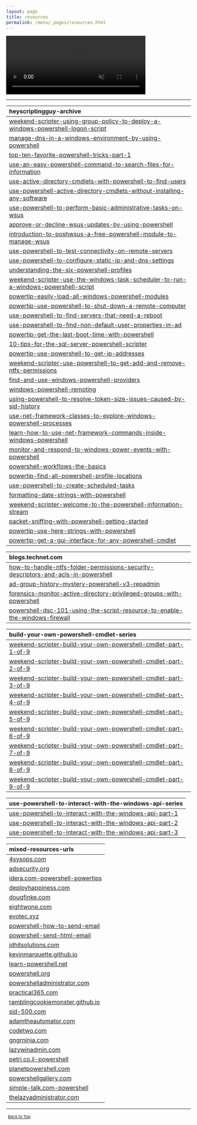 ```yaml
---
layout: page
title: resources
permalink: /menu/_pages/resources.html
---
```


<video width="380" height="160" controls autoplay loop muted>
    <source src="/assets/menu/resources.mp4" type="video/mp4">
    Your browser does not support the video tag.
</video>

---

| heyscriptingguy-archive                                                                                                                                                                                                                      |
| :------------------------------------------------------------------------------------------------------------------------------------------------------------------------------------------------------------------------------------------- |
| [weekend-scripter-using-group-policy-to-deploy-a-windows-powershell-logon-script](https://blogs.technet.com/b/heyscriptingguy/archive/2010/08/14/weekend-scripter-using-group-policy-to-deploy-a-windows-powershell-logon-script.aspx)       |
| [manage-dns-in-a-windows-environment-by-using-powershell](https://blogs.technet.com/b/heyscriptingguy/archive/2010/09/13/manage-dns-in-a-windows-environment-by-using-powershell.aspx)                                                       |
| [top-ten-favorite-powershell-tricks-part-1](https://blogs.technet.com/b/heyscriptingguy/archive/2011/06/18/top-ten-favorite-powershell-tricks-part-1.aspx)                                                                                   |
| [use-an-easy-powershell-command-to-search-files-for-information](https://blogs.technet.com/b/heyscriptingguy/archive/2011/08/04/use-an-easy-powershell-command-to-search-files-for-information.aspx)                                         |
| [use-active-directory-cmdlets-with-powershell-to-find-users](https://blogs.technet.com/b/heyscriptingguy/archive/2011/08/29/use-active-directory-cmdlets-with-powershell-to-find-users.aspx)                                                 |
| [use-powershell-active-directory-cmdlets-without-installing-any-software](https://blogs.technet.com/b/heyscriptingguy/archive/2011/10/04/use-powershell-active-directory-cmdlets-without-installing-any-software.aspx)                       |
| [use-powershell-to-perform-basic-administrative-tasks-on-wsus](https://blogs.technet.com/b/heyscriptingguy/archive/2012/01/17/use-powershell-to-perform-basic-administrative-tasks-on-wsus.aspx)                                             |
| [approve-or-decline-wsus-updates-by-using-powershell](https://blogs.technet.com/b/heyscriptingguy/archive/2012/01/18/approve-or-decline-wsus-updates-by-using-powershell.aspx)                                                               |
| [introduction-to-poshwsus-a-free-powershell-module-to-manage-wsus](https://blogs.technet.com/b/heyscriptingguy/archive/2012/01/21/introduction-to-poshwsus-a-free-powershell-module-to-manage-wsus.aspx)                                     |
| [use-powershell-to-test-connectivity-on-remote-servers](https://blogs.technet.com/b/heyscriptingguy/archive/2012/02/24/use-powershell-to-test-connectivity-on-remote-servers.aspx)                                                           |
| [use-powershell-to-configure-static-ip-and-dns-settings](https://blogs.technet.com/b/heyscriptingguy/archive/2012/02/28/use-powershell-to-configure-static-ip-and-dns-settings.aspx)                                                         |
| [understanding-the-six-powershell-profiles](https://blogs.technet.com/b/heyscriptingguy/archive/2012/05/21/understanding-the-six-powershell-profiles.aspx)                                                                                   |
| [weekend-scripter-use-the-windows-task-scheduler-to-run-a-windows-powershell-script](https://blogs.technet.com/b/heyscriptingguy/archive/2012/08/11/weekend-scripter-use-the-windows-task-scheduler-to-run-a-windows-powershell-script.aspx) |
| [powertip-easily-load-all-windows-powershell-modules](https://blogs.technet.com/b/heyscriptingguy/archive/2012/10/26/powertip-easily-load-all-windows-powershell-modules.aspx)                                                               |
| [powertip-use-powershell-to-shut-down-a-remote-computer](https://blogs.technet.com/b/heyscriptingguy/archive/2012/12/24/powertip-use-powershell-to-shut-down-a-remote-computer.aspx)                                                         |
| [use-powershell-to-find-servers-that-need-a-reboot](https://blogs.technet.com/b/heyscriptingguy/archive/2013/02/20/use-powershell-to-find-servers-that-need-a-reboot.aspx)                                                                   |
| [use-powershell-to-find-non-default-user-properties-in-ad](https://blogs.technet.com/b/heyscriptingguy/archive/2013/03/20/use-powershell-to-find-non-default-user-properties-in-ad.aspx)                                                     |
| [powertip-get-the-last-boot-time-with-powershell](https://blogs.technet.com/b/heyscriptingguy/archive/2013/03/27/powertip-get-the-last-boot-time-with-powershell.aspx)                                                                       |
| [10-tips-for-the-sql-server-powershell-scripter](https://blogs.technet.com/b/heyscriptingguy/archive/2013/05/06/10-tips-for-the-sql-server-powershell-scripter.aspx)                                                                         |
| [powertip-use-powershell-to-get-ip-addresses](https://blogs.technet.com/b/heyscriptingguy/archive/2014/04/10/powertip-use-powershell-to-get-ip-addresses.aspx)                                                                               |
| [weekend-scripter-use-powershell-to-get-add-and-remove-ntfs-permissions](https://blogs.technet.com/b/heyscriptingguy/archive/2014/11/22/weekend-scripter-use-powershell-to-get-add-and-remove-ntfs-permissions.aspx)                         |
| [find-and-use-windows-powershell-providers](https://blogs.technet.com/b/heyscriptingguy/archive/2015/04/20/find-and-use-windows-powershell-providers.aspx)                                                                                   |
| [windows-powershell-remoting](https://blogs.technet.com/b/heyscriptingguy/archive/tags/windows+powershell/remoting/)                                                                                                                         |
| [using-powershell-to-resolve-token-size-issues-caused-by-sid-history](https://blogs.technet.microsoft.com/ashleymcglone/2011/05/19/using-powershell-to-resolve-token-size-issues-caused-by-sid-history/)                                     |
| [use-net-framework-classes-to-explore-windows-powershell-processes](https://blogs.technet.microsoft.com/heyscriptingguy/2010/10/25/use-net-framework-classes-to-explore-windows-powershell-processes/)                                       |
| [learn-how-to-use-net-framework-commands-inside-windows-powershell](https://blogs.technet.microsoft.com/heyscriptingguy/2010/10/26/learn-how-to-use-net-framework-commands-inside-windows-powershell/)                                       |
| [monitor-and-respond-to-windows-power-events-with-powershell](https://blogs.technet.microsoft.com/heyscriptingguy/2011/08/16/monitor-and-respond-to-windows-power-events-with-powershell/)                                                   |
| [powershell-workflows-the-basics](https://blogs.technet.microsoft.com/heyscriptingguy/2012/12/26/powershell-workflows-the-basics/)                                                                                                           |
| [powertip-find-all-powershell-profile-locations](https://blogs.technet.microsoft.com/heyscriptingguy/2014/07/19/powertip-find-all-powershell-profile-locations/)                                                                             |
| [use-powershell-to-create-scheduled-tasks](https://blogs.technet.microsoft.com/heyscriptingguy/2015/01/13/use-powershell-to-create-scheduled-tasks/)                                                                                         |
| [formatting-date-strings-with-powershell](https://blogs.technet.microsoft.com/heyscriptingguy/2015/01/22/formatting-date-strings-with-powershell/)                                                                                           |
| [weekend-scripter-welcome-to-the-powershell-information-stream](https://blogs.technet.microsoft.com/heyscriptingguy/2015/07/04/weekend-scripter-welcome-to-the-powershell-information-stream/)                                               |
| [packet-sniffing-with-powershell-getting-started](https://blogs.technet.microsoft.com/heyscriptingguy/2015/10/12/packet-sniffing-with-powershell-getting-started/)                                                                           |
| [powertip-use-here-strings-with-powershell](https://blogs.technet.microsoft.com/heyscriptingguy/2015/12/31/powertip-use-here-strings-with-powershell/)                                                                                       |
| [powertip-get-a-gui-interface-for-any-powershell-cmdlet](https://blogs.technet.microsoft.com/heyscriptingguy/2016/06/30/powertip-get-a-gui-interface-for-any-powershell-cmdlet/)                                                             |

| blogs.technet.com                                                                                                                                                                                                                  |
| :--------------------------------------------------------------------------------------------------------------------------------------------------------------------------------------------------------------------------------- |
| [how-to-handle-ntfs-folder-permissions-security-descriptors-and-acls-in-powershell](https://blogs.technet.com/b/josebda/archive/2010/11/12/how-to-handle-ntfs-folder-permissions-security-descriptors-and-acls-in-powershell.aspx) |
| [ad-group-history-mystery-powershell-v3-repadmin](https://blogs.technet.microsoft.com/ashleymcglone/2012/10/17/ad-group-history-mystery-powershell-v3-repadmin/)                                                                   |
| [forensics-monitor-active-directory-privileged-groups-with-powershell](https://blogs.technet.microsoft.com/ashleymcglone/2014/12/17/forensics-monitor-active-directory-privileged-groups-with-powershell/)                         |
| [powershell-dsc-101-using-the-script-resource-to-enable-the-windows-firewall](https://blogs.technet.microsoft.com/ashleymcglone/2016/07/21/powershell-dsc-101-using-the-script-resource-to-enable-the-windows-firewall/)           |

| build-your-own-powershell-cmdlet-series                                                                                                                                                        |
| :--------------------------------------------------------------------------------------------------------------------------------------------------------------------------------------------- |
| [weekend-scripter-build-your-own-powershell-cmdlet-part-1-of-9](https://blogs.technet.microsoft.com/heyscriptingguy/2012/09/29/weekend-scripter-build-your-own-powershell-cmdlet-part-1-of-9/) |
| [weekend-scripter-build-your-own-powershell-cmdlet-part-2-of-9](https://blogs.technet.microsoft.com/heyscriptingguy/2012/09/30/weekend-scripter-build-your-own-powershell-cmdlet-part-2-of-9/) |
| [weekend-scripter-build-your-own-powershell-cmdlet-part-3-of-9](https://blogs.technet.microsoft.com/heyscriptingguy/2012/10/01/build-your-own-powershell-cmdlet-part-3-of-9/)                  |
| [weekend-scripter-build-your-own-powershell-cmdlet-part-4-of-9](https://blogs.technet.microsoft.com/heyscriptingguy/2012/10/02/build-your-own-powershell-cmdlet-part-4-of-9/)                  |
| [weekend-scripter-build-your-own-powershell-cmdlet-part-5-of-9](https://blogs.technet.microsoft.com/heyscriptingguy/2012/10/03/build-your-own-powershell-cmdlet-part-5-of-9/)                  |
| [weekend-scripter-build-your-own-powershell-cmdlet-part-6-of-9](https://blogs.technet.microsoft.com/heyscriptingguy/2012/10/04/build-your-own-powershell-cmdlet-part-6-of-9/)                  |
| [weekend-scripter-build-your-own-powershell-cmdlet-part-7-of-9](https://blogs.technet.microsoft.com/heyscriptingguy/2012/10/05/build-your-own-powershell-cmdlet-part-7-of-9/)                  |
| [weekend-scripter-build-your-own-powershell-cmdlet-part-8-of-9](https://blogs.technet.microsoft.com/heyscriptingguy/2012/10/06/weekend-scripter-build-your-own-powershell-cmdlet-part-8-of-9/) |
| [weekend-scripter-build-your-own-powershell-cmdlet-part-9-of-9](https://blogs.technet.microsoft.com/heyscriptingguy/2012/10/07/weekend-scripter-build-your-own-powershell-cmdlet-part-9-of-9/) |

| use-powershell-to-interact-with-the-windows-api-series                                                                                                                           |
| :------------------------------------------------------------------------------------------------------------------------------------------------------------------------------- |
| [use-powershell-to-interact-with-the-windows-api-part-1](https://blogs.technet.microsoft.com/heyscriptingguy/2013/06/25/use-powershell-to-interact-with-the-windows-api-part-1/) |
| [use-powershell-to-interact-with-the-windows-api-part-2](https://blogs.technet.microsoft.com/heyscriptingguy/2013/06/26/use-powershell-to-interact-with-the-windows-api-part-2/) |
| [use-powershell-to-interact-with-the-windows-api-part-3](https://blogs.technet.microsoft.com/heyscriptingguy/2013/06/27/use-powershell-to-interact-with-the-windows-api-part-3/) |

| mixed-resources-urls                                                                        |
| :------------------------------------------------------------------------------------------ |
| [4sysops.com](https://4sysops.com)                                                          |
| [adsecurity.org](https://adsecurity.org/)                                                   |
| [idera.com-powershell-powertips](https://community.idera.com/powershell/powertips/)         |
| [deployhappiness.com](https://deployhappiness.com)                                          |
| [dougfinke.com](https://dougfinke.com/)                                                     |
| [eightwone.com](https://eightwone.com/)                                                     |
| [evotec.xyz](https://evotec.xyz)                                                            |
| [powershell-how-to-send-email](https://exchangeserverpro.com/powershell-how-to-send-email/) |
| [powershell-send-html-email](https://exchangeserverpro.com/powershell-send-html-email/)     |
| [jdhitsolutions.com](https://jdhitsolutions.com)                                            |
| [kevinmarquette.github.io](https://kevinmarquette.github.io)                                |
| [learn-powershell.net](https://learn-powershell.net)                                        |
| [powershell.org](https://powershell.org/)                                                   |
| [powershelladministrator.com](https://powershelladministrator.com/)                         |
| [practical365.com](https://practical365.com/powershell/)                                    |
| [ramblingcookiemonster.github.io](https://ramblingcookiemonster.github.io)                  |
| [sid-500.com](https://sid-500.com/)                                                         |
| [adamtheautomator.com](https://www.adamtheautomator.com)                                    |
| [codetwo.com](https://www.codetwo.com)                                                      |
| [gngrninja.com](https://www.gngrninja.com)                                                  |
| [lazywinadmin.com](https://www.lazywinadmin.com)                                            |
| [petri.co.il-powershell](https://www.petri.co.il/powershell)                                |
| [planetpowershell.com](https://www.planetpowershell.com/)                                   |
| [powershellgallery.com](https://www.powershellgallery.com)                                  |
| [simple-talk.com-powershell](https://www.simple-talk.com/sysadmin/powershell/)              |
| [thelazyadministrator.com](https://www.thelazyadministrator.com)                            |

---

<span style="font-size:11px;"><a href="#"><i class="fas fa-caret-up" aria-hidden="true" style="color: white; margin-right:5px;"></i>Back to Top</a></span>
